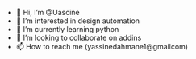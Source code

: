 - 👋 Hi, I’m @Uascine
- 👀 I’m interested in design automation
- 🌱 I’m currently learning python
- 💞️ I’m looking to collaborate on addins
- 📫 How to reach me (yassinedahmane1@gmailcom)
<!---
Uascine/Uascine is a ✨ special ✨ repository because its `README.md` (this file) appears on your GitHub profile.
You can click the Preview link to take a look at your changes.
--->
